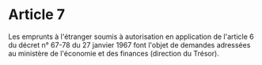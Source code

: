 # Article 7

Les emprunts à l'étranger soumis à autorisation en application de l'article 6 du décret n° 67-78 du 27 janvier 1967 font l'objet de demandes adressées au ministère de l'économie et des finances (direction du Trésor).
